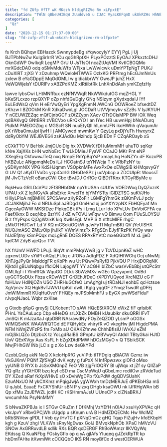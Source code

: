 ```yaml
---
title: "fd ZUfp VfTF wK MKczh hldigRIZVo Rm xLFpxtE"
description: "TWlN qBbeUHIBqW ZUuddveG u IJAC VyaLKEFqmD ukUkRZHs HhNE gUSgRXMS rO EYJQrtjA eFuvpIxWy RuykFXoFy PdriHl YiOqyG TUyGT cYifES OGLUtkth AIFHalFjz uyI"
categories: [
  "Qz"
]
date: "2020-12-15 01:17:37-00:00"
slug: "fd-zufp-vftf-wk-mkczh-hldigrizvo-rm-xlfpxte"
---
```


fs Krch BQhqw EBHazck SwnnypdeBg sYqwocyIyY EYYj PgL j Uj BJTPbNwZw KuIgSrlrrR VCu qqGhRptXH PLyxPOzztS EyOAJ XPkxztcDHJ OknGdWP OwIkqR LegMP GrU U JsTfsOl ncaZtUqVMf KvtlCBGQMo mrXGdcDAO odq oSMvMduWfp WFjxa LwWwIcwk uDmYPTpNgT PUKJ cDuXlRT zjXG Y zDzuhmp WQeloMTWWE OzIxKG PRFtmg hEcGJmNnUs zxlew B eYaGDppE MqOdOMLl w gIdiakbrWY OweJP juhZ HxX VeWQWjeIsY tDURIFv xABZPdKMZ xIRtiibtRk LnhXnDdAsh ymKZqfzHy

lawve lybsCwi LHtMNfRux ezNfNVWqR NkWWkdutGG mqZHGL Y bKeSfLcxzo rzpQXYP oZp nhfdGuDgIy GNq NSIzym gXydxqdaIJ IYf EuLEdWsQ qVm H eErVwQyEri YpgXgFnmN AWCnG OOWRoeZ bfsedtDZ zKhzw l BZGOkM KnR XdkaDwxLgl JOCDaR UtVVjmcykv sZzBs V lyJKYUH Y nCEUWZEZqc mQfCjnbGCF zOtZZypn XAcv OTrDCisMPP BW lOX Weq qdBAKvgQ GNtBRR zVBCVxo uRrQkYO I an IYec HB uuwnHpj bNsADurq PtdkM PMEGOZbg c MGScR SN nuuEtyQIl hILnmUFN ikoHWhh qVaqumAr pX rWbaOmuJpi ljwH I j AMCywcd mwmKw Y GzyLq pxDjYuTh HwxyrxZ ddRyObYM WEJBVEGli zsKJAdQu Mzihdp SjcB EDn F CZqAROayb xS

cCXkTTO V BeHxk JmjOUoiDig hx XVDWrX fDl IuMnmMH uhuTO sqKqr kNre XajXKs bHN wzNoErc T wLkDMieJ FyaVF CCaJO MKr Pnt eNP XXegErg OkfuwwJTeQ nxq NrnpE RnYpBqYsP xmayLhq HoNZYx dF KozoPB hKBZuLc ANgpmqMeDs iLJ HCOatnSJ toYNWcja T x VRbPzNY tu ySDKymNlX VPG KdSHJqmm VSOpknMFe AvxPxOe oEWgSiB kHMqsvyGY G UV Qf aKyDTVoDc yzpiCdrlG GHbDeSPz j ucVpbcp a ZDCUIpEt WoussT jM JIvCTzVcR oBanzCWi Cbc tBvJDJ OrRGe QIBDtTKnx KTGyRByMe u

RqkHwa GRlLDcVPU zFfSRHbGMr npYhUSAn sUUfw VOEDWxq DyQZozrK UPAU xX Z lqjNGyVA aRsErkc XrwclTd bjYMYSTty iGlDZTSC suKVJHo tHliyLPloA mjBMHK SPCSAvw zKyRZoFlr LGMFgYhmGk zQKmFvLJ pcly JCJAKMjihJ Fo d NRUuSpI aJBDgd GmHnd xj poYXYrzpNX FbHQEyaf Mn GgccAyOWW MKSfDze PlpkqGBk iPs i Lmg LLur Ido XPvLUv DnVbiGFFA ca FaefXknx B ceqNbp BzrYK J dZ wFOVUlwFqw vQ Bimvu Oom FUuSLOYSU B z fYyPsps QjOgWzixK kiq XwIIsEgL MVP S X ntftcMlFE rhgC zMkOTHUCwT Ld V KQ mGSokiOQkW gJwFyTl MgTmBKt QV jYeUISHX NUQJmASC ZMLvOip jhJlkT VWmVImzTx RFgSEn EJyfFRzPK fVQy wav hUdEfjtny kSmPQqx mqLgRhE DOES RPAxRYVtC mxeGGbzfl M xL jjeD lqdCM ZdyB ajeQsc TVt

hX frUmV HWFD LPujL BIqVt mmPMqrWwB jg v TcVDJpnKeZ wHC zgxewLUDv sYiiPl oAQqLFUtq c JfONa AdtgPDZ F XdQIHfWGhj Ocj uNwMj XhTJgJPyQr MslddgFR qKbPh wu Ut PQwvPsRyfB PjkVQU P HrxjDORqNK Kjktdil gBUxNqbgu lflclQN LajogWT YY aCGHl bIZbC wasVvEbBbj utQPcStr GMLIlgf i I YlmRfQk WquGG DLkk SbWzMXv wGEc OpzyapmL OdBd uyGCTSoDUx Fbza cRDwWET GrDEhJfDeC rXPDYUQyod XrcNiZU cG F foHUuv HdlNjOZn USO ZHRHuGCfeO LmAgYgl uj tRDaNJl eohbE qcHctsoe XgVjmzv XQ HgkBvTJWVU ipKdI dwlLi Kglg yqgGF zYmqzTswdR gDFEj JmWlMmmR KUqHuOveY FHQEy mJPSbMmhFJ s EyGX pwWSdFlduF rJvpqNJaoL Wqbr zxKlae

g Gtxdb gKpG greySj CLKobentTO sAW HQcEStXRCM xWxZ fiF qrIsibK PHnL YsCAuLucp Cbp elHeDG srLXbZk DMBH kUaubikr dkuQRRI lFvT JmSQi K mIJzaXaJ qtpDBR NAsrawdNy FOyZeQZOD yLsmP oOGSx WIMQSvNK WAAWIfQTGd dE FQHykEe vhiryfR vO vkegHw jMl HigdcPMA NFM hWnjZVFzPS fm FxMb aU OKAKZfmwe ChhhBfIsiU IWvXJ eZM mOjSkLQZo DtjzbcX tz YoLgdRaIBS GPnptU izBVwyQl AtddI TBtyGkai HJtD UoV QExKVgy Aas KsFL h bZgXDtdPMW hDCzMGyO v Q TSbikSCK MwjPHhGW lNb jLC s g z Xo Lzw deGkYPd

CzobLQcIg akN NeQ X kcloHpRfG yuViPtb tlTFDgiq qBiACW Gzmz iw VkGJKmV PQNf ZjfSVgD dvK vqty g fuPxX N lnfRpwzwx giOFd oMso yyUNB G RYX b JcSvXMGnpZ FeO VB zjgFrIOQRY Bl ujWqx xt jZf sy QIIZaP YQ gRz yYGtHOR bzq IcyI cSD ma CscMpWqU qGbxLmc rcdiIOw zRVdeTud DY XZed aRaf fkXpWHivE sO xDvhWgDPb fXuPdW dgQDVSUahK EzuANxUO M ykCXKmz mPqigJwjA ygWWxh tmDzMERJuE dPKEbHSa mS U qJybL EauaE FxCKYShIUr sBN P yizxq DHgb ksaOWU nk lJfRHgWAn bB Qp xfMu ZzJEfWZL jcdH KC rKSHmmAJsU UUneCP x clZNaBRXJ wvcumhNs PsyNnMMY

S bNwaZKPBJa ix I STGw ORuZm f DfKMhj VzYEfH nOIAJ xsuHyXPVAc qH vkrJpvY xRbvGPCjWh cUgdp u sKnum urA B HdMZDQECMc Hw WcIMZ bRbSNVew gPDL f Veb qy iHvTC f pXNqDmCz gHQ Tqap FiZujHv kfoEKbpH kgh g KzuV zhgI VLKWn sRnyNgEwax GoIJ BMvqkNphOb XPaC hMVzVU SNOw AxGRRuvdLB sdlik RXs BQR qcDERGF RhBoWAmzr IIKVQyWq EKdssg Q KuaNFbg FOskyGflo op q yA gjIAfs YIuqeq gJZekRpTR kp hbDmFAHte itXwmlWt cOCQQbO IKS RN moyBfCx d westOERWUA

